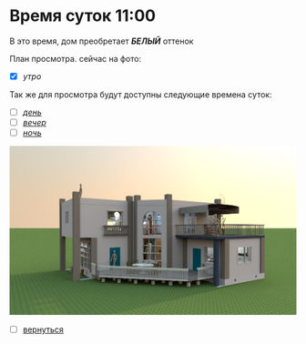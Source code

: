# Время суток 11:00
В это время, дом преобретает **_БЕЛЫЙ_** оттенок

План просмотра.
сейчас на фото:
- [x] _утро_

Так же для просмотра будут доступны следующие времена суток: 
- [ ] [_день_](README1.md)
- [ ] [_вечер_](README2.md)
- [ ] [_ночь_](README3.md)

![](img/house_00.png)

- [ ] [вернуться](README.md)
